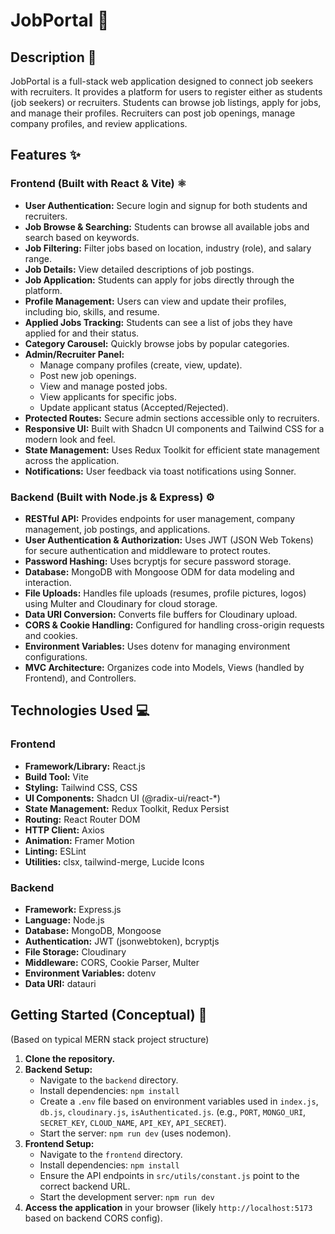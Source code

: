 #  JobPortal 🚀

## Description 📝

JobPortal is a full-stack web application designed to connect job seekers with recruiters. It provides a platform for users to register either as students (job seekers) or recruiters. Students can browse job listings, apply for jobs, and manage their profiles. Recruiters can post job openings, manage company profiles, and review applications.

## Features ✨

### Frontend (Built with React & Vite) ⚛️

* **User Authentication:** Secure login and signup for both students and recruiters.
* **Job Browse & Searching:** Students can browse all available jobs and search based on keywords.
* **Job Filtering:** Filter jobs based on location, industry (role), and salary range.
* **Job Details:** View detailed descriptions of job postings.
* **Job Application:** Students can apply for jobs directly through the platform.
* **Profile Management:** Users can view and update their profiles, including bio, skills, and resume.
* **Applied Jobs Tracking:** Students can see a list of jobs they have applied for and their status.
* **Category Carousel:** Quickly browse jobs by popular categories.
* **Admin/Recruiter Panel:**
    * Manage company profiles (create, view, update).
    * Post new job openings.
    * View and manage posted jobs.
    * View applicants for specific jobs.
    * Update applicant status (Accepted/Rejected).
* **Protected Routes:** Secure admin sections accessible only to recruiters.
* **Responsive UI:** Built with Shadcn UI components and Tailwind CSS for a modern look and feel.
* **State Management:** Uses Redux Toolkit for efficient state management across the application.
* **Notifications:** User feedback via toast notifications using Sonner.

### Backend (Built with Node.js & Express) ⚙️

* **RESTful API:** Provides endpoints for user management, company management, job postings, and applications.
* **User Authentication & Authorization:** Uses JWT (JSON Web Tokens) for secure authentication and middleware to protect routes.
* **Password Hashing:** Uses bcryptjs for secure password storage.
* **Database:** MongoDB with Mongoose ODM for data modeling and interaction.
* **File Uploads:** Handles file uploads (resumes, profile pictures, logos) using Multer and Cloudinary for cloud storage.
* **Data URI Conversion:** Converts file buffers for Cloudinary upload.
* **CORS & Cookie Handling:** Configured for handling cross-origin requests and cookies.
* **Environment Variables:** Uses dotenv for managing environment configurations.
* **MVC Architecture:** Organizes code into Models, Views (handled by Frontend), and Controllers.

## Technologies Used 💻

### Frontend

* **Framework/Library:** React.js
* **Build Tool:** Vite
* **Styling:** Tailwind CSS, CSS
* **UI Components:** Shadcn UI (@radix-ui/react-\*)
* **State Management:** Redux Toolkit, Redux Persist
* **Routing:** React Router DOM
* **HTTP Client:** Axios
* **Animation:** Framer Motion
* **Linting:** ESLint
* **Utilities:** clsx, tailwind-merge, Lucide Icons

### Backend

* **Framework:** Express.js
* **Language:** Node.js
* **Database:** MongoDB, Mongoose
* **Authentication:** JWT (jsonwebtoken), bcryptjs
* **File Storage:** Cloudinary
* **Middleware:** CORS, Cookie Parser, Multer
* **Environment Variables:** dotenv
* **Data URI:** datauri

## Getting Started (Conceptual) 🏁

(Based on typical MERN stack project structure)

1.  **Clone the repository.**
2.  **Backend Setup:**
    * Navigate to the `backend` directory.
    * Install dependencies: `npm install`
    * Create a `.env` file based on environment variables used in `index.js`, `db.js`, `cloudinary.js`, `isAuthenticated.js`. (e.g., `PORT`, `MONGO_URI`, `SECRET_KEY`, `CLOUD_NAME`, `API_KEY`, `API_SECRET`).
    * Start the server: `npm run dev` (uses nodemon).
3.  **Frontend Setup:**
    * Navigate to the `frontend` directory.
    * Install dependencies: `npm install`
    * Ensure the API endpoints in `src/utils/constant.js` point to the correct backend URL.
    * Start the development server: `npm run dev`
4.  **Access the application** in your browser (likely `http://localhost:5173` based on backend CORS config).